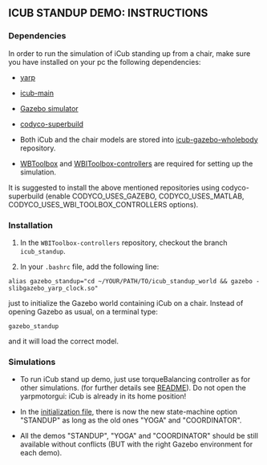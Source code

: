 ## ICUB STANDUP DEMO: INSTRUCTIONS

### Dependencies

In order to run the simulation of iCub standing up from a chair, make sure you have installed on your pc the following dependencies:

 - [yarp](https://github.com/robotology/yarp)
 - [icub-main](https://github.com/robotology/icub-main)
 - [Gazebo simulator](http://gazebosim.org/)
 - [codyco-superbuild](https://github.com/robotology/codyco-superbuild) 

 - Both iCub and the chair models are stored into [icub-gazebo-wholebody](https://github.com/robotology-playground/icub-gazebo-wholebody) repository.
 - [WBToolbox](https://github.com/robotology/WB-Toolbox) and [WBIToolbox-controllers](https://github.com/robotology-playground/WBI-Toolbox-controllers) are required for setting up the simulation.

 It is suggested to install the above mentioned repositories using codyco-superbuild (enable CODYCO_USES_GAZEBO, CODYCO_USES_MATLAB, CODYCO_USES_WBI_TOOLBOX_CONTROLLERS options).
 
### Installation

1) In the `WBIToolbox-controllers` repository, checkout the branch `icub_standup`.

2) In your `.bashrc` file, add the following line:
    
  `alias gazebo_standup="cd ~/YOUR/PATH/TO/icub_standup_world && gazebo -slibgazebo_yarp_clock.so"`
 
   just to initialize the Gazebo world containing iCub on a chair. Instead of opening Gazebo as usual, on a terminal type:

   `gazebo_standup`

   and it will load the correct model.

### Simulations

- To run iCub stand up demo, just use torqueBalancing controller as for other simulations. (for further details see [README](https://github.com/robotology-playground/WBI-Toolbox-controllers/blob/master/controllers/torqueBalancing/README.md)). 
  Do not open the yarpmotorgui: iCub is already in its home position!

- In the [initialization file](https://github.com/robotology-playground/WBI-Toolbox-controllers/blob/icub_chair/controllers/torqueBalancing/initTorqueBalancing.m), there is now the new state-machine option "STANDUP" as long as the old ones "YOGA" and "COORDINATOR".

- All the demos "STANDUP", "YOGA" and "COORDINATOR" should be still available without conflicts (BUT with the right Gazebo environment for each demo). 
